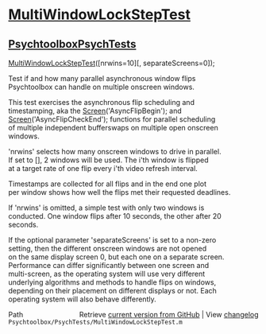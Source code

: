 # [MultiWindowLockStepTest](MultiWindowLockStepTest)
## [Psychtoolbox](Psychtoolbox)[PsychTests](PsychTests)

[MultiWindowLockStepTest](MultiWindowLockStepTest)([nrwins=10][, separateScreens=0]);  
  
Test if and how many parallel asynchronous window flips  
Psychtoolbox can handle on multiple onscreen windows.  
  
This test exercises the asynchronous flip scheduling and  
timestamping, aka the [Screen](Screen)('AsyncFlipBegin'); and  
[Screen](Screen)('AsyncFlipCheckEnd'); functions for parallel scheduling  
of multiple independent bufferswaps on multiple open onscreen  
windows.  
  
'nrwins' selects how many onscreen windows to drive in parallel.  
If set to [], 2 windows will be used. The i'th window is flipped  
at a target rate of one flip every i'th video refresh interval.  
  
Timestamps are collected for all flips and in the end one plot  
per window shows how well the flips met their requested deadlines.  
  
If 'nrwins' is omitted, a simple test with only two windows is  
conducted. One window flips after 10 seconds, the other after 20  
seconds.  
  
If the optional parameter 'separateScreens' is set to a non-zero  
setting, then the different onscreen windows are not opened  
on the same display screen 0, but each one on a separate screen.  
Performance can differ significantly between one screen and  
multi-screen, as the operating system will use very different  
underlying algorithms and methods to handle flips on windows,  
depending on their placement on different displays or not. Each  
operating system will also behave differently.  
  




<div class="code_header" style="text-align:right;">
  <span style="float:left;">Path&nbsp;&nbsp;</span> <span class="counter">Retrieve <a href=
  "https://raw.github.com/Psychtoolbox-3/Psychtoolbox-3/beta/Psychtoolbox/PsychTests/MultiWindowLockStepTest.m">current version from GitHub</a> | View <a href=
  "https://github.com/Psychtoolbox-3/Psychtoolbox-3/commits/beta/Psychtoolbox/PsychTests/MultiWindowLockStepTest.m">changelog</a></span>
</div>
<div class="code">
  <code>Psychtoolbox/PsychTests/MultiWindowLockStepTest.m</code>
</div>

